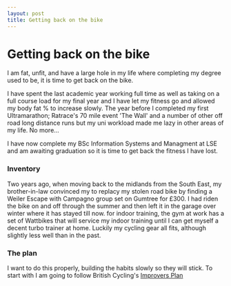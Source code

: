```yaml
---
layout: post
title: Getting back on the bike
---
```


# Getting back on the bike
I am fat, unfit, and have a large hole in my life where completing my degree used to be, it is time to get back on the bike. 

I have spent the last academic year working full time as well as taking on a full course load for my final year and I have let my fitness go and allowed my body fat % to increase slowly. The year before I completed my first Ultramarathon; Ratrace's 70 mile event 'The Wall' and a number of other off road long distance runs but my uni workload made me lazy in other areas of my life. No more... 

I have now complete my BSc Information Systems and Managment at LSE and am awaiting graduation so it is time to get back the fitness I have lost. 

### Inventory
Two years ago, when moving back to the midlands from the South East, my brother-in-law convinced my to replacy my stolen road bike by finding a Weiler Escape with Campagno group set on Gumtree for £300. I had riden the bike on and off through the summer and then left it in the garage over winter where it has stayed till now. for indoor training, the gym at work has a set of Wattbikes that will service my indoor training until I can get myself a decent turbo trainer at home. Luckily my cycling gear all fits, although slightly less well than in the past.

### The plan
I want to do this properly, building the habits slowly so they will stick. To start with I am going to follow British Cycling's [Improvers Plan](https://www.britishcycling.org.uk/knowledge/training-plans/beginner/article/izn20160905-Beginner-Introduction-to-the-Improvers%E2%80%99-Plan-0)
